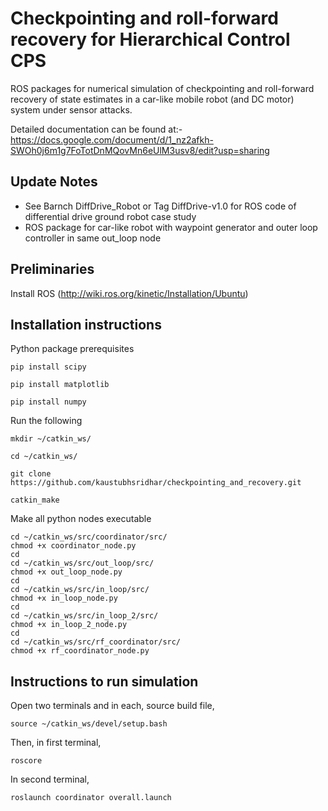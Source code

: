 # Checkpointing and roll-forward recovery for Hierarchical Control CPS
ROS packages for numerical simulation of checkpointing and roll-forward recovery of state estimates in a car-like mobile robot (and DC motor) system under sensor attacks.

Detailed documentation can be found at:- https://docs.google.com/document/d/1_nz2afkh-SWOh0j6m1g7FoTotDnMQovMn6eUlM3usv8/edit?usp=sharing

## Update Notes
* See Barnch DiffDrive_Robot or Tag DiffDrive-v1.0 for ROS code of differential drive ground robot case study
* ROS package for car-like robot with waypoint generator and outer loop controller in same out_loop node

## Preliminaries
Install ROS (http://wiki.ros.org/kinetic/Installation/Ubuntu)

## Installation instructions
Python package prerequisites
```
pip install scipy
```
```
pip install matplotlib
```
```
pip install numpy
```
Run the following
```
mkdir ~/catkin_ws/
```
```
cd ~/catkin_ws/
```
```
git clone https://github.com/kaustubhsridhar/checkpointing_and_recovery.git
```
```
catkin_make
```
Make all python nodes executable
```
cd ~/catkin_ws/src/coordinator/src/
chmod +x coordinator_node.py
cd 
cd ~/catkin_ws/src/out_loop/src/
chmod +x out_loop_node.py
cd 
cd ~/catkin_ws/src/in_loop/src/
chmod +x in_loop_node.py
cd 
cd ~/catkin_ws/src/in_loop_2/src/
chmod +x in_loop_2_node.py
cd 
cd ~/catkin_ws/src/rf_coordinator/src/
chmod +x rf_coordinator_node.py
```
## Instructions to run simulation
Open two terminals and in each, source build file,

```
source ~/catkin_ws/devel/setup.bash
```
Then, in first terminal,
```
roscore
```
In second terminal,
```
roslaunch coordinator overall.launch
```

